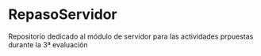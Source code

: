 # RepasoServidor

Repositorio dedicado al módulo de servidor para las actividades prpuestas durante la 3ª evaluación
